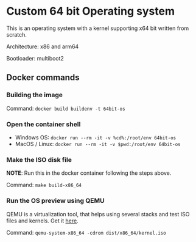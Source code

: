 # Custom 64 bit Operating system

This is an operating system with a kernel supporting x64 bit written from scratch.

Architecture: x86 and arm64 

Bootloader: multiboot2

## Docker commands

### Building the image

Command: `docker build buildenv -t 64bit-os`

### Open the container shell

- Windows OS: `docker run --rm -it -v %cd%:/root/env 64bit-os`
- MacOS / Linux: `docker run --rm -it -v $pwd:/root/env 64bit-os`

### Make the ISO disk file

**NOTE**: Run this in the docker container following the steps above.

Command: `make build-x86_64`

### Run the OS preview using QEMU

QEMU is a virtualization tool, that helps using several stacks and test ISO files and kernels.
Get it [here](https://www.qemu.org/).

Command: `qemu-system-x86_64 -cdrom dist/x86_64/kernel.iso`
